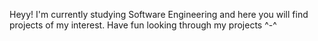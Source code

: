 Heyy!
I'm currently studying Software Engineering and here you will find projects of my interest. 
Have fun looking through my projects ^-^

<!---
Lxiba/Lxiba is a ✨ special ✨ repository because its `README.md` (this file) appears on your GitHub profile.
You can click the Preview link to take a look at your changes.
--->
